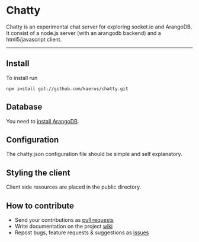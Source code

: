 Chatty
======

Chatty is an experimental chat server for exploring socket.io and ArangoDB.  
It consist of a node.js server (with an arangodb backend) and a html5/javascript client.
__________________________________________________________________________________________
Install
-------
To install run
```
npm install git://github.com/kaerus/chatty.git
```

Database
--------
You need to [install ArangoDB](https://github.com/triAGENS/ArangoDB).

Configuration
-------------
The chatty.json configuration file should be simple and self explanatory.  
  
Styling the client
------------------
Client side resources are placed in the public directory.

How to contribute
-----------------
* Send your contributions as [pull requests](/pulls/)
* Write documentation on the project [wiki](/wiki/)
* Repost bugs, feature requests & suggestions as [issues](/issues/) 





